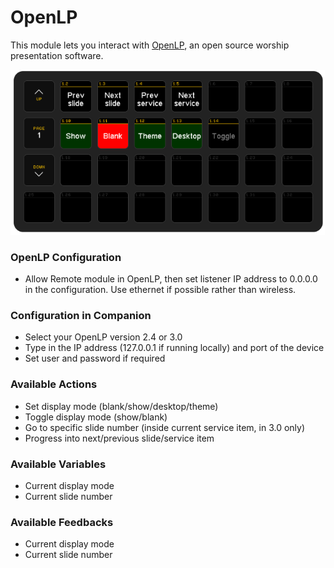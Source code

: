 # OpenLP

This module lets you interact with [OpenLP](https://openlp.org/), an open source worship presentation software.

![streamdeck-sample.png](docs/streamdeck-sample.png)<br>

### OpenLP Configuration

- Allow Remote module in OpenLP, then set listener IP address to 0.0.0.0 in the configuration. Use ethernet if possible rather than wireless.

### Configuration in Companion

- Select your OpenLP version 2.4 or 3.0
- Type in the IP address (127.0.0.1 if running locally) and port of the device
- Set user and password if required

### Available Actions

- Set display mode (blank/show/desktop/theme)
- Toggle display mode (show/blank)
- Go to specific slide number (inside current service item, in 3.0 only)
- Progress into next/previous slide/service item

### Available Variables

- Current display mode
- Current slide number

### Available Feedbacks

- Current display mode
- Current slide number
